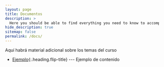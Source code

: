 ```yaml
---
layout: page
title: Documentos
description: >
  Here you should be able to find everything you need to know to accomplish the most common tasks when blogging with Hydejack.
hide_description: true
sitemap: false
permalink: /docs/
---
```


Aquí habrá material adicional sobre los temas del curso

* [Ejemplo]{:.heading.flip-title} --- Ejemplo de contenido

[Ejemplo]: ejemplo.md
